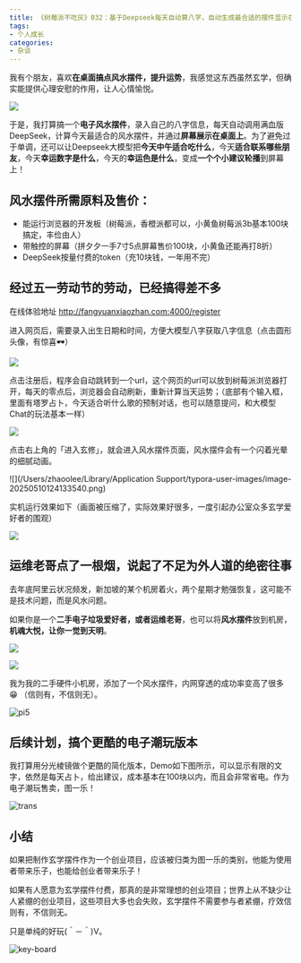 ```yaml
---
title: 《树莓派不吃灰》032：基于Deepseek每天自动算八字，自动生成最合适的摆件显示在办公桌
tags:
- 个人成长
categories:
- 杂谈
---
```




我有个朋友，喜欢**在桌面搞点风水摆件，提升运势**，我感觉这东西虽然玄学，但确实能提供心理安慰的作用，让人心情愉悦。



![](https://cdn.fangyuanxiaozhan.com/assets/1746849484470a0c7NxG3.png)

于是，我打算搞一个**电子风水摆件**，录入自己的八字信息，每天自动调用满血版DeepSeek，计算今天最适合的风水摆件，并通过**屏幕展示在桌面上**。为了避免过于单调，还可以让Deepseek大模型把**今天中午适合吃什么**，今天**适合联系哪些朋友**，今天**幸运数字是什么**，今天的**幸运色是什么**，变成**一个个小建议轮播**到屏幕上！





## 风水摆件所需原料及售价：

- 能运行浏览器的开发板（树莓派，香橙派都可以，小黄鱼树莓派3b基本100块搞定，丰俭由人）
- 带触控的屏幕（拼夕夕一手7寸5点屏幕售价100块，小黄鱼还能再打8折）
- DeepSeek按量付费的token（充10块钱，一年用不完）



## 经过五一劳动节的劳动，已经搞得差不多



在线体验地址 http://fangyuanxiaozhan.com:4000/register



进入网页后，需要录入出生日期和时间，方便大模型八字获取八字信息（点击圆形头像，有惊喜🕶）

![](https://cdn.fangyuanxiaozhan.com/assets/1746852819331AXfdk2fZ.png)

点击注册后，程序会自动跳转到一个url，这个网页的url可以放到树莓派浏览器打开，每天的零点后，浏览器会自动刷新，重新计算当天运势；（底部有个输入框，里面有塔罗占卜，今天适合听什么歌的预制对话，也可以随意提问，和大模型Chat的玩法基本一样）

![](https://cdn.fangyuanxiaozhan.com/assets/17468525802596fhca86F.png)



点击右上角的「进入玄修」，就会进入风水摆件页面，风水摆件会有一个闪着光晕的细腻动画。



![](/Users/zhaoolee/Library/Application Support/typora-user-images/image-20250510124133540.png)

实机运行效果如下（画面被压缩了，实际效果好很多，一度引起办公室众多玄学爱好者的围观）

![](https://cdn.fangyuanxiaozhan.com/assets/1746852527676RtQnXNMx.jpeg)



## 运维老哥点了一根烟，说起了不足为外人道的绝密往事

去年底阿里云状况频发，新加坡的某个机房着火，两个星期才勉强恢复，这可能不是技术问题，而是风水问题。

如果你是一个**二手电子垃圾爱好者，或者运维老哥**，也可以将**风水摆件**放到机房，**机魂大悦，让你一觉到天明**。



![](https://cdn.fangyuanxiaozhan.com/assets/1746851006514cbp3WaNf.jpeg)



![](https://cdn.fangyuanxiaozhan.com/assets/17468510790950Fj4cHHe.jpeg)

我为我的二手硬件小机房，添加了一个风水摆件，内网穿透的成功率变高了很多😁 （信则有，不信则无）。



![pi5](https://cdn.fangyuanxiaozhan.com/assets/1746849238609ZsZFGCYQ.jpeg)



## 后续计划，搞个更酷的电子潮玩版本

我打算用分光棱镜做个更酷的简化版本，Demo如下图所示，可以显示有限的文字，依然是每天占卜，给出建议，成本基本在100块以内，而且会非常省电。作为电子潮玩售卖，图一乐！

![trans](https://cdn.fangyuanxiaozhan.com/assets/1746853648246t6cZN4W3.jpeg)

## 小结

如果把制作玄学摆件作为一个创业项目，应该被归类为图一乐的类别，他能为使用者带来乐子，也能给创业者带来乐子！

如果有人愿意为玄学摆件付费，那真的是非常理想的创业项目；世界上从不缺少让人紧绷的创业项目，这些项目大多也会失败，玄学摆件不需要参与者紧绷，疗效信则有，不信则无。

只是单纯的好玩(＾－＾)V。



![key-board](https://cdn.fangyuanxiaozhan.com/assets/174685500552535DMBYph.png)













